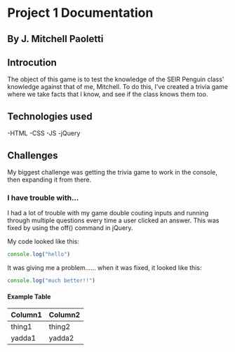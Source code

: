 # Project 1 Documentation
## By J. Mitchell Paoletti 


## Introcution

The object of this game is to test the knowledge of the SEIR Penguin class' knowledge against that of me, Mitchell. To do this, I've created a trivia game where we take facts that I know, and see if the class knows them too.

## Technologies used

-HTML
-CSS
-JS
-jQuery

## Challenges
My biggest challenge was getting the trivia game to work in the console, then expanding it from there.

### I have trouble with...

I had a lot of trouble with my game double couting inputs and running through multiple questions every time a user clicked an answer. This was fixed by using the off() command in jQuery. 



My code looked like this:

```js
console.log("hello")
```

It was giving me a problem...... when it was fixed, it looked like this:

```js
console.log("much better!!")
```

#### Example Table

| Column1 | Column2 |
|---------|---------|
| thing1 | thing2 |
| yadda1 | yadda2 |